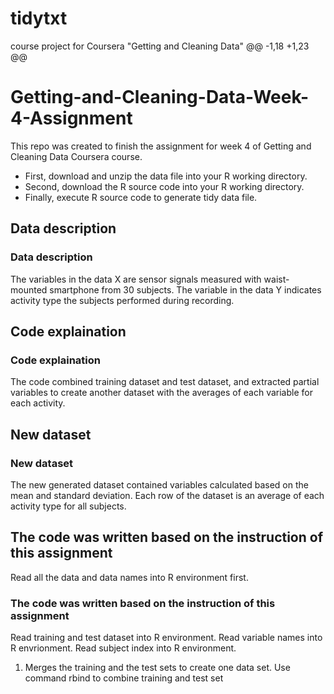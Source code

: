 # tidytxt
 course project for Coursera "Getting and Cleaning Data"
@@ -1,18 +1,23 @@
# Getting-and-Cleaning-Data-Week-4-Assignment

This repo was created to finish the assignment for week 4 of Getting and Cleaning Data Coursera course.
* First, download and unzip the data file into your R working directory.
* Second, download the R source code into your R working directory.
* Finally, execute R source code to generate tidy data file.

## Data description
### Data description
The variables in the data X are sensor signals measured with waist-mounted smartphone from 30 subjects. The variable in the data Y indicates activity type the subjects performed during recording.

## Code explaination
### Code explaination
The code combined training dataset and test dataset,  and extracted partial variables to create another dataset with the averages of each variable for each activity.

## New dataset
### New dataset
The new generated dataset contained variables calculated based on the mean and standard deviation. Each row of the dataset is an average of each activity type for all subjects.

## The code was written based on the instruction of this assignment
Read all the data and data names into R environment first.
### The code was written based on the instruction of this assignment
Read training and test dataset into R environment.
Read variable names into R envrionment.
Read subject index into R environment.

1. Merges the training and the test sets to create one data set.
Use command rbind to combine training and test set
